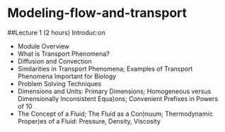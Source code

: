 # Modeling-flow-and-transport

##Lecture	1	(2	hours)	Introduc:on	
- Module	Overview
- What	is	Transport	Phenomena?	
- Diffusion	and	Convection	
- Similarities	in	Transport	Phenomena;	Examples	of	Transport	
Phenomena	Important	for	Biology		
- Problem	Solving	Techniques
 - Dimensions	and	Units:	Primary	Dimensions;	Homogeneous	versus	
Dimensionally	Inconsistent	Equa)ons;	Convenient	Prefixes	in	Powers	
of	10	
- The	Concept	of	a	Fluid;	The	Fluid	as	a	Con)nuum;	Thermodynamic	
Proper)es	of	a	Fluid:	Pressure,	Density,	Viscosity
